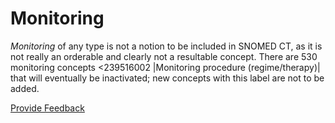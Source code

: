 # Monitoring

_Monitoring_ of any type is not a notion to be included in SNOMED CT, as it is not really an orderable and clearly not a resultable concept. There are 530 monitoring concepts <239516002 |Monitoring procedure (regime/therapy)| that will eventually be inactivated; new concepts with this label are not to be added. 






<a href="https://docs.google.com/forms/d/e/1FAIpQLScTmbZIf0UEQwYDkY27EEWBkaiYkHSbR0_9DmFrMLXoQLyL7Q/viewform?usp=pp_url&entry.1767247133=SCT+Editorial+Guide&entry.670899847=Monitoring" class="button primary">Provide Feedback</a>
